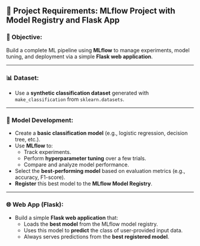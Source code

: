## 📌 Project Requirements: MLflow Project with Model Registry and Flask App

### 🧠 Objective:
Build a complete ML pipeline using **MLflow** to manage experiments, model tuning, and deployment via a simple **Flask web application**.

---

### 📊 Dataset:
- Use a **synthetic classification dataset** generated with `make_classification` from `sklearn.datasets`.

---

### 🔧 Model Development:
- Create a **basic classification model** (e.g., logistic regression, decision tree, etc.).
- Use **MLflow** to:
  - Track experiments.
  - Perform **hyperparameter tuning** over a few trials.
  - Compare and analyze model performance.
- Select the **best-performing model** based on evaluation metrics (e.g., accuracy, F1-score).
- **Register** this best model to the **MLflow Model Registry**.

---

### 🌐 Web App (Flask):
- Build a simple **Flask web application** that:
  - Loads the **best model** from the MLflow model registry.
  - Uses this model to **predict** the class of user-provided input data.
  - Always serves predictions from the **best registered model**.
